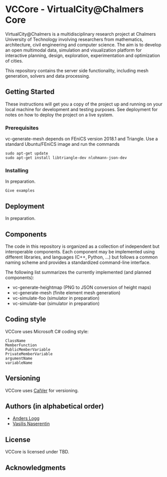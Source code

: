 # VCCore - VirtualCity@Chalmers Core

VirtualCity@Chalmers is a multidisciplinary research project at
Chalmers University of Technology involving researchers from
mathematics, architecture, civil engineering and computer science. The
aim is to develop an open multimodal data, simulation and
visualization platform for interactive planning, design, exploration,
experimentation and optimization of cities.

This repository contains the server side functionality, including
mesh generation, solvers and data processing.

## Getting Started

These instructions will get you a copy of the project up and running on your local machine for development and testing purposes. See deployment for notes on how to deploy the project on a live system.

### Prerequisites

vc-generate-mesh depends on FEniCS version 2018.1 and Triangle.
Use a standard Ubuntu/FEniCS image and run the commands

```
sudo apt-get update
sudo apt-get install libtriangle-dev nlohmann-json-dev
```

### Installing

In preparation.

```
Give examples
```

## Deployment

In preparation.

## Components

The code in this repository is organized as a collection of independent but interoperable components. Each component may be implemented using different libraries, and languages (C++, Python, ...) but follows a common naming scheme and provides a standardized command-line interface.

The following list summarizes the currently implemented (and planned components):

* vc-generate-heightmap (PNG to JSON conversion of height maps)
* vc-generate-mesh      (finite element mesh generation)
* vc-simulate-foo       (simulator in preparation)
* vc-simulate-bar       (simulator in preparation)

## Coding style

VCCore uses Microsoft C# coding style:

```
ClassName
MemberFunction
PublicMemberVariable
PrivateMemberVariable
argumentName
variableName
```

## Versioning

VCCore uses [CalVer](https://calver.org/) for versioning.

## Authors (in alphabetical order)

* [Anders Logg](http://anders.logg.org)
* [Vasilis Naserentin](https://www.chalmers.se/en/Staff/Pages/vasnas.aspx)

## License

VCCore is licensed under TBD.

## Acknowledgments
